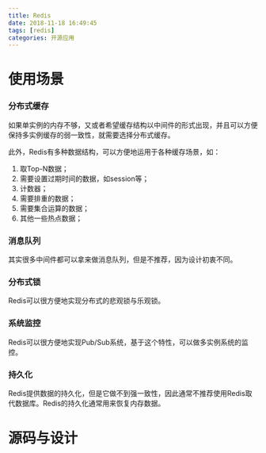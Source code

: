 ```yaml
---
title: Redis
date: 2018-11-18 16:49:45
tags: [redis]
categories: 开源应用
---
```


# 使用场景

### 分布式缓存

如果单实例的内存不够，又或者希望缓存结构以中间件的形式出现，并且可以方便保持多实例缓存的弱一致性，就需要选择分布式缓存。

<!-- more -->

此外，Redis有多种数据结构，可以方便地运用于各种缓存场景，如：

1. 取Top-N数据；
2. 需要设置过期时间的数据，如session等；
3. 计数器；
4. 需要排重的数据；
5. 需要集合运算的数据；
6. 其他一些热点数据；

### 消息队列

其实很多中间件都可以拿来做消息队列，但是不推荐，因为设计初衷不同。

### 分布式锁

Redis可以很方便地实现分布式的悲观锁与乐观锁。

### 系统监控

Redis可以很方便地实现Pub/Sub系统，基于这个特性，可以做多实例系统的监控。

### 持久化

Redis提供数据的持久化，但是它做不到强一致性，因此通常不推荐使用Redis取代数据库。Redis的持久化通常用来恢复内存数据。

# 源码与设计

